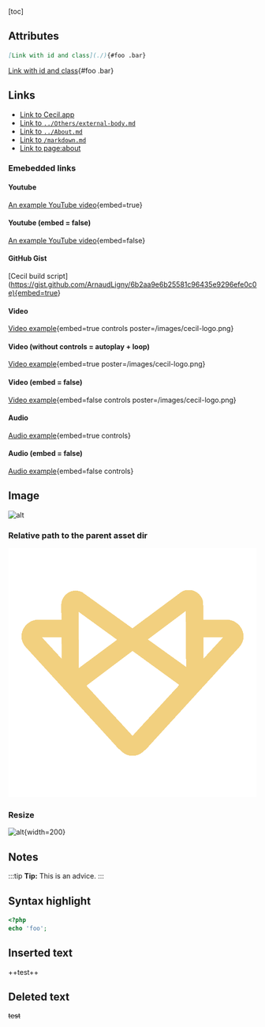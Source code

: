 <!-- break -->

[toc]

## Attributes

```markdown
[Link with id and class](./){#foo .bar}
```

[Link with id and class](./){#foo .bar}

## Links

- [Link to Cecil.app](https://cecil.app)
- [Link to `../Others/external-body.md`](../Others/external-body.md)
- [Link to `../About.md`](../About.md)
- [Link to `/markdown.md`](/markdown.md)
- [Link to page:about](page:about)

### Emebedded links

#### Youtube

[An example YouTube video](https://www.youtube.com/watch?v=FTpBS7g7YnI){embed=true}

#### Youtube (embed = false)

[An example YouTube video](https://www.youtube.com/watch?v=FTpBS7g7YnI){embed=false}

#### GitHub Gist

[Cecil build script](<https://gist.github.com/ArnaudLigny/6b2aa9e6b25581c96435e9296efe0c0e){embed=true>}

#### Video

[Video example](/video/test.mp4 "/video/test.mp4"){embed=true controls poster=/images/cecil-logo.png}

#### Video (without controls = autoplay + loop)

[Video example](/video/test.mp4 "/video/test.mp4"){embed=true poster=/images/cecil-logo.png}

#### Video (embed = false)

[Video example](/video/test.mp4 "/video/test.mp4"){embed=false controls poster=/images/cecil-logo.png}

#### Audio

[Audio example](/audio/test.mp3 "/audio/test.mp3"){embed=true controls}

#### Audio (embed = false)

[Audio example](/audio/test.mp3 "/audio/test.mp3"){embed=false controls}

## Image

![alt](/cecil-logo-1000.png "/cecil-logo-1000.png")

### Relative path to the parent asset dir

![alt](../../assets/cecil-logo-1000.png "../../assets/cecil-logo-1000.png")

### Resize

![alt](/cecil-logo-1000.png "/cecil-logo-1000.png"){width=200}

## Notes

:::tip
**Tip:** This is an advice.
:::

## Syntax highlight

```php
<?php
echo 'foo';
```

## Inserted text

++test++

## Deleted text

~~test~~
